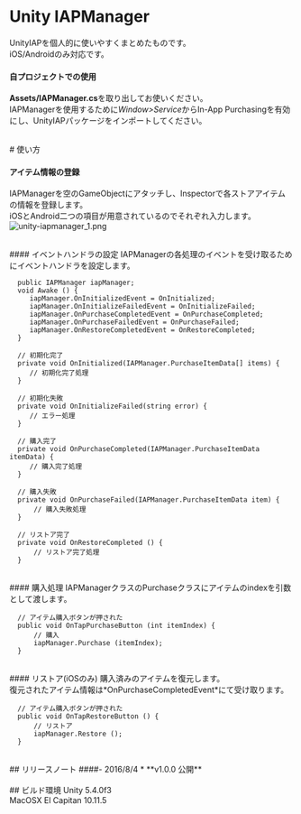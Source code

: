 # Unity IAPManager
UnityIAPを個人的に使いやすくまとめたものです。<br>
iOS/Androidのみ対応です。

#### 自プロジェクトでの使用
**Assets/IAPManager.cs**を取り出してお使いください。<br>
IAPManagerを使用するために*Window>Service*からIn-App Purchasingを有効にし、UnityIAPパッケージをインポートしてください。

<br>
# 使い方

#### アイテム情報の登録
IAPManagerを空のGameObjectにアタッチし、Inspectorで各ストアアイテムの情報を登録します。<br>
iOSとAndroid二つの項目が用意されているのでそれぞれ入力します。<br>
![unity-iapmanager_1.png](https://dl.dropboxusercontent.com/u/91930162/github/img/unity-iapmanager_1.png)

<br>
#### イベントハンドラの設定
IAPManagerの各処理のイベントを受け取るためにイベントハンドラを設定します。

      public IAPManager iapManager;
      void Awake () {
         iapManager.OnInitializedEvent = OnInitialized;
         iapManager.OnInitializeFailedEvent = OnInitializeFailed;
         iapManager.OnPurchaseCompletedEvent = OnPurchaseCompleted;
         iapManager.OnPurchaseFailedEvent = OnPurchaseFailed;
         iapManager.OnRestoreCompletedEvent	= OnRestoreCompleted;
      }
      
      // 初期化完了
      private void OnInitialized(IAPManager.PurchaseItemData[] items) {
         // 初期化完了処理
      }

      // 初期化失敗
      private void OnInitializeFailed(string error) {
         // エラー処理
      }

      // 購入完了
      private void OnPurchaseCompleted(IAPManager.PurchaseItemData itemData) {
         // 購入完了処理
      }

      // 購入失敗
      private void OnPurchaseFailed(IAPManager.PurchaseItemData item) {
          // 購入失敗処理
      }

      // リストア完了
      private void OnRestoreCompleted () {
          // リストア完了処理
      }

<br>
#### 購入処理
IAPManagerクラスのPurchaseクラスにアイテムのindexを引数として渡します。

      // アイテム購入ボタンが押された
      public void OnTapPurchaseButton (int itemIndex) {
          // 購入
          iapManager.Purchase (itemIndex);
      }

<br>
#### リストア(iOSのみ)
購入済みのアイテムを復元します。<br>
復元されたアイテム情報は*OnPurchaseCompletedEvent*にて受け取ります。

      // アイテム購入ボタンが押された
      public void OnTapRestoreButton () {
          // リストア
          iapManager.Restore ();
      }

<br>
## リリースノート
####- 2016/8/4
* **v1.0.0 公開**<br>

<br>
## ビルド環境
Unity 5.4.0f3<br>
MacOSX El Capitan 10.11.5
